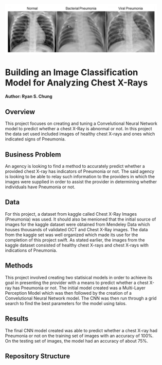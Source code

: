 <img src="Images\1.png" alt="A" width="500"/>

# Building an Image Classification Model for Analyzing Chest X-Rays

#### Author: Ryan S. Chung

## Overview
This project focuses on creating and tuning a Convelutional Neural Network model to predict whether a chest X-Ray is abnormal or not.  In this project the data set used included images of healthy chest X-rays and ones which indicated signs of Pneumonia.

## Business Problem
An agency is looking to find a method to accurately predict whether a provided chest X-ray has indicators of Pneumonia or not.  The said agency is looking to be able to relay such information to the providers in which the images were supplied in order to assist the provider in determining whether individuals have Pneumonia or not.

## Data
For this project, a dataset from kaggle called Chest X-Ray Images (Pneumonia) was used.  It should also be menioned that the initial source of images for the kaggle dataset were obtained from Mendeley Data which houses thousands of validated OCT and Chest X-Ray images.  The data from the kaggle set was well organized which made its use for the completion of this project swift.  As stated earlier, the images from the kaggle dataset consisted of healthy chest X-rays and chest X-rays with indications of Pneumonia.

## Methods
This project involved creating two statisical models in order to achieve its goal in presenting the provider with a means to predict whether a chest X-ray has Pneumonia or not.  The initial model created was a Multi-Layer Perception Model which was then followed by the creation of a Convelutional Neural Network model.  The CNN was then run through a grid search to find the best parameters for the model using talos.

## Results
The final CNN model created was able to predict whether a chest X-ray had Pneumonia or not on the training set of images with an accuracy of 100%.  On the testing set of images, the model had an accuracy of about 75%.

## Repository Structure
